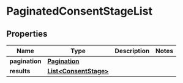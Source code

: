 

# PaginatedConsentStageList


## Properties

| Name | Type | Description | Notes |
|------------ | ------------- | ------------- | -------------|
|**pagination** | [**Pagination**](Pagination.md) |  |  |
|**results** | [**List&lt;ConsentStage&gt;**](ConsentStage.md) |  |  |



